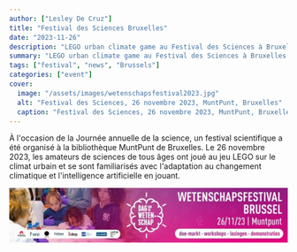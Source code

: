 ```yaml
---
author: ["Lesley De Cruz"]
title: "Festival des Sciences Bruxelles"
date: "2023-11-26"
description: "LEGO urban climate game au Festival des Sciences à Bruxelles."
summary: "LEGO urban climate game au Festival des Sciences à Bruxelles."
tags: ["festival", "news", "Brussels"]
categories: ["event"]
cover:
  image: "/assets/images/wetenschapsfestival2023.jpg"
  alt: "Festival des Sciences, 26 novembre 2023, MuntPunt, Bruxelles"
  caption: "Festival des Sciences, 26 novembre 2023, MuntPunt, Bruxelles"
---
```



À l'occasion de la Journée annuelle de la science, un festival scientifique a été organisé à la bibliothèque MuntPunt de Bruxelles. Le 26 novembre 2023, les amateurs de sciences de tous âges ont joué au jeu LEGO sur le climat urbain et se sont familiarisés avec l'adaptation au changement climatique et l'intelligence artificielle en jouant.

![Banner festival des sciences](/assets/images/events/logo-wetenschapsfestival.jpg)
